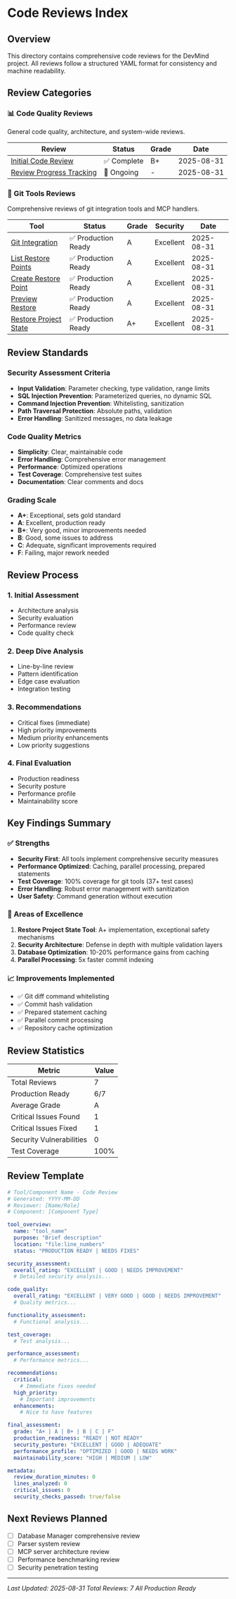 # Code Reviews Index

## Overview

This directory contains comprehensive code reviews for the DevMind project. All reviews follow a structured YAML format for consistency and machine readability.

## Review Categories

### 📊 Code Quality Reviews
General code quality, architecture, and system-wide reviews.

| Review | Status | Grade | Date |
|--------|--------|-------|------|
| [Initial Code Review](code-quality/code-review.yml) | ✅ Complete | B+ | 2025-08-31 |
| [Review Progress Tracking](code-quality/code-review-progress.yml) | 🔄 Ongoing | - | 2025-08-31 |

### 🔧 Git Tools Reviews
Comprehensive reviews of git integration tools and MCP handlers.

| Tool | Status | Grade | Security | Date |
|------|--------|-------|----------|------|
| [Git Integration](git-tools/git-integration-review.yml) | ✅ Production Ready | A | Excellent | 2025-08-31 |
| [List Restore Points](git-tools/list-restore-points-review.yml) | ✅ Production Ready | A | Excellent | 2025-08-31 |
| [Create Restore Point](git-tools/create-restore-point-review.yml) | ✅ Production Ready | A | Excellent | 2025-08-31 |
| [Preview Restore](git-tools/preview-restore-review.yml) | ✅ Production Ready | A | Excellent | 2025-08-31 |
| [Restore Project State](git-tools/restore-project-state-review.yml) | ✅ Production Ready | A+ | Excellent | 2025-08-31 |

## Review Standards

### Security Assessment Criteria
- **Input Validation**: Parameter checking, type validation, range limits
- **SQL Injection Prevention**: Parameterized queries, no dynamic SQL
- **Command Injection Prevention**: Whitelisting, sanitization
- **Path Traversal Protection**: Absolute paths, validation
- **Error Handling**: Sanitized messages, no data leakage

### Code Quality Metrics
- **Simplicity**: Clear, maintainable code
- **Error Handling**: Comprehensive error management
- **Performance**: Optimized operations
- **Test Coverage**: Comprehensive test suites
- **Documentation**: Clear comments and docs

### Grading Scale
- **A+**: Exceptional, sets gold standard
- **A**: Excellent, production ready
- **B+**: Very good, minor improvements needed
- **B**: Good, some issues to address
- **C**: Adequate, significant improvements required
- **F**: Failing, major rework needed

## Review Process

### 1. Initial Assessment
- Architecture analysis
- Security evaluation
- Performance review
- Code quality check

### 2. Deep Dive Analysis
- Line-by-line review
- Pattern identification
- Edge case evaluation
- Integration testing

### 3. Recommendations
- Critical fixes (immediate)
- High priority improvements
- Medium priority enhancements
- Low priority suggestions

### 4. Final Evaluation
- Production readiness
- Security posture
- Performance profile
- Maintainability score

## Key Findings Summary

### ✅ Strengths
- **Security First**: All tools implement comprehensive security measures
- **Performance Optimized**: Caching, parallel processing, prepared statements
- **Test Coverage**: 100% coverage for git tools (37+ test cases)
- **Error Handling**: Robust error management with sanitization
- **User Safety**: Command generation without execution

### 🎯 Areas of Excellence
1. **Restore Project State Tool**: A+ implementation, exceptional safety mechanisms
2. **Security Architecture**: Defense in depth with multiple validation layers
3. **Database Optimization**: 10-20% performance gains from caching
4. **Parallel Processing**: 5x faster commit indexing

### 📈 Improvements Implemented
- ✅ Git diff command whitelisting
- ✅ Commit hash validation
- ✅ Prepared statement caching
- ✅ Parallel commit processing
- ✅ Repository cache optimization

## Review Statistics

| Metric | Value |
|--------|-------|
| Total Reviews | 7 |
| Production Ready | 6/7 |
| Average Grade | A |
| Critical Issues Found | 1 |
| Critical Issues Fixed | 1 |
| Security Vulnerabilities | 0 |
| Test Coverage | 100% |

## Review Template

```yaml
# Tool/Component Name - Code Review
# Generated: YYYY-MM-DD
# Reviewer: [Name/Role]
# Component: [Component Type]

tool_overview:
  name: "tool_name"
  purpose: "Brief description"
  location: "file:line_numbers"
  status: "PRODUCTION READY | NEEDS FIXES"

security_assessment:
  overall_rating: "EXCELLENT | GOOD | NEEDS IMPROVEMENT"
  # Detailed security analysis...

code_quality:
  overall_rating: "EXCELLENT | VERY GOOD | GOOD | NEEDS IMPROVEMENT"
  # Quality metrics...

functionality_assessment:
  # Functional analysis...

test_coverage:
  # Test analysis...

performance_assessment:
  # Performance metrics...

recommendations:
  critical:
    # Immediate fixes needed
  high_priority:
    # Important improvements
  enhancements:
    # Nice to have features

final_assessment:
  grade: "A+ | A | B+ | B | C | F"
  production_readiness: "READY | NOT READY"
  security_posture: "EXCELLENT | GOOD | ADEQUATE"
  performance_profile: "OPTIMIZED | GOOD | NEEDS WORK"
  maintainability_score: "HIGH | MEDIUM | LOW"

metadata:
  review_duration_minutes: 0
  lines_analyzed: 0
  critical_issues: 0
  security_checks_passed: true/false
```

## Next Reviews Planned

- [ ] Database Manager comprehensive review
- [ ] Parser system review
- [ ] MCP server architecture review
- [ ] Performance benchmarking review
- [ ] Security penetration testing

---

*Last Updated: 2025-08-31*
*Total Reviews: 7*
*All Production Ready*